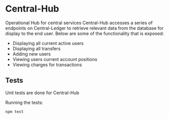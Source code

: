 # Central-Hub
Operational Hub for central services
Central-Hub accesses a series of endpoints on Central-Ledger to retrieve relevant data from the database for display to the end user.
Below are some of the functionality that is exposed:
 - Displaying all current active users
 - Displaying all transfers
 - Adding new users
 - Viewing users current account positions
 - Viewing charges for transactions
 
 
## Tests

Unit tests are done for Central-Hub 

Running the tests:


    npm test



 
